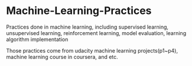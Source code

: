 # Machine-Learning-Practices
Practices done in machine learning, including supervised learning, unsupervised learning, reinforcement learning, model evaluation, learning algorithm implementation

Those practices come from udacity machine learning projects(p1~p4), machine learning course in coursera, and etc.




